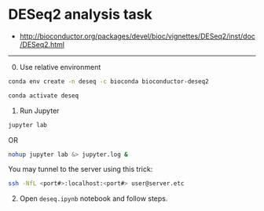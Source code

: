 # DESeq2 analysis task
- http://bioconductor.org/packages/devel/bioc/vignettes/DESeq2/inst/doc/DESeq2.html
___
0. Use relative environment
```bash
conda env create -n deseq -c bioconda bioconductor-deseq2
```

```bash
conda activate deseq
```
1. Run Jupyter
```bash
jupyter lab
```
OR
```bash
nohup jupyter lab &> jupyter.log &
```
You may tunnel to the server using this trick:
```bash
ssh -NfL <port#>:localhost:<port#> user@server.etc
```
2. Open `deseq.ipynb` notebook and follow steps.
